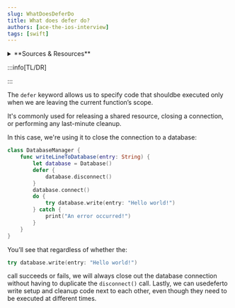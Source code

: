 ```yaml
---
slug: WhatDoesDeferDo
title: What does defer do?
authors: [ace-the-ios-interview]
tags: [swift]
---
```


<details>
  <summary>**Sources & Resources**</summary>

  **Main Source:** [Ace the iOS Interview](https://aryamansharda.gumroad.com/l/tcvck)

  **Additional Sources:**

  **Further Reading:**

</details>

:::info[TL/DR]

:::

The `defer` keyword allows us to specify code that shouldbe executed only when we are leaving the current function’s scope.

It's commonly used for releasing a shared resource, closing a connection, or performing any last-minute cleanup.

In this case, we're using it to close the connection to a database:

```swift
class DatabaseManager {
    func writeLineToDatabase(entry: String) {
        let database = Database()
        defer {
            database.disconnect()
        }
        database.connect()
        do {
            try database.write(entry: "Hello world!")
        } catch {
            print("An error occurred!")
        }
    }
}
```

You’ll see that regardless of whether the:
```swift
try database.write(entry: "Hello world!")
```
call succeeds or fails, we will always close out the database connection without having to duplicate the `disconnect()` call. Lastly, we can usedeferto write setup and cleanup code next to each other, even though they need to be executed at different times.
